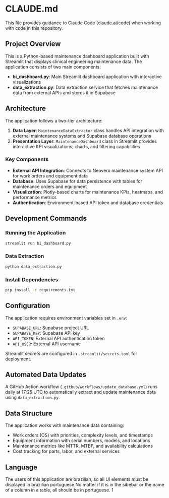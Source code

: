 # CLAUDE.md

This file provides guidance to Claude Code (claude.ai/code) when working with code in this repository.

## Project Overview

This is a Python-based maintenance dashboard application built with Streamlit that displays clinical engineering maintenance data. The application consists of two main components:

- **bi_dashboard.py**: Main Streamlit dashboard application with interactive visualizations
- **data_extraction.py**: Data extraction service that fetches maintenance data from external APIs and stores it in Supabase

## Architecture

The application follows a two-tier architecture:

1. **Data Layer**: `MaintenanceDataExtractor` class handles API integration with external maintenance systems and Supabase database operations
2. **Presentation Layer**: `MaintenanceDashboard` class in Streamlit provides interactive KPI visualizations, charts, and filtering capabilities

### Key Components

- **External API Integration**: Connects to Neovero maintenance system API for work orders and equipment data
- **Database**: Uses Supabase for data persistence with tables for maintenance orders and equipment
- **Visualization**: Plotly-based charts for maintenance KPIs, heatmaps, and performance metrics
- **Authentication**: Environment-based API token and database credentials

## Development Commands

### Running the Application

```bash
streamlit run bi_dashboard.py
```

### Data Extraction

```bash
python data_extraction.py
```

### Install Dependencies

```bash
pip install -r requirements.txt
```

## Configuration

The application requires environment variables set in `.env`:

- `SUPABASE_URL`: Supabase project URL
- `SUPABASE_KEY`: Supabase API key
- `API_TOKEN`: External API authentication token
- `API_USER`: External API username

Streamlit secrets are configured in `.streamlit/secrets.toml` for deployment.

## Automated Data Updates

A GitHub Action workflow (`.github/workflows/update_database.yml`) runs daily at 17:25 UTC to automatically extract and update maintenance data using `data_extraction.py`.

## Data Structure

The application works with maintenance data containing:

- Work orders (OS) with priorities, complexity levels, and timestamps
- Equipment information with serial numbers, models, and locations
- Maintenance metrics like MTTR, MTBF, and availability calculations
- Cost tracking for parts, labor, and external services

## Language

The users of this application are brazilian, so all UI elements must be displayed in brazilian portuguese.No matter if it is in the sibebar or the name of a column in a table, all should be in portuguese.
1
